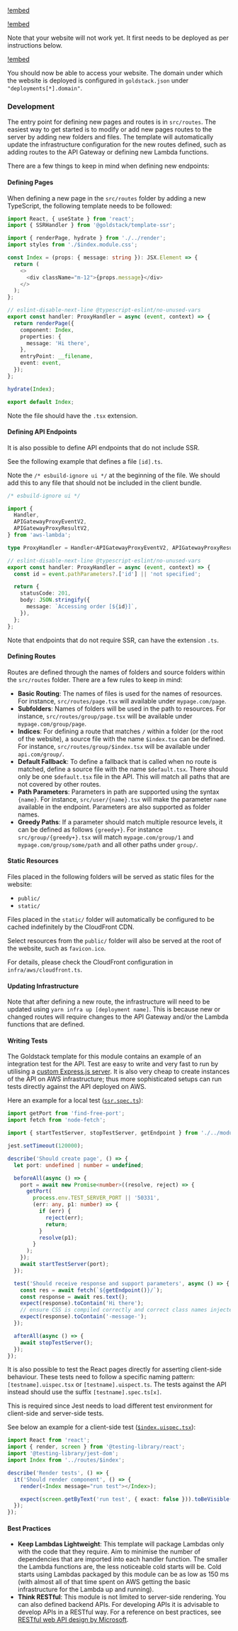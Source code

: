 [!embed](./../shared/getting-started-project.md)

[!embed](./../shared/getting-started-infrastructure.md)

Note that your website will not work yet. It first needs to be deployed as per instructions below.

[!embed](./../shared/getting-started-deployment.md)

You should now be able to access your website. The domain under which the website is deployed is configured in `goldstack.json` under `"deployments[*].domain"`.

### Development

The entry point for defining new pages and routes is in `src/routes`. The easiest way to get started is to modify or add new pages routes to the server by adding new folders and files. The template will automatically update the infrastructure configuration for the new routes defined, such as adding routes to the API Gateway or defining new Lambda functions.

There are a few things to keep in mind when defining new endpoints:

#### Defining Pages

When defining a new page in the `src/routes` folder by adding a new TypeScript, the following template needs to be followed:

```typescript
import React, { useState } from 'react';
import { SSRHandler } from '@goldstack/template-ssr';

import { renderPage, hydrate } from './../render';
import styles from './$index.module.css';

const Index = (props: { message: string }): JSX.Element => {
  return (
    <>
      <div className="m-12">{props.message}</div>
    </>
  );
};

// eslint-disable-next-line @typescript-eslint/no-unused-vars
export const handler: ProxyHandler = async (event, context) => {
  return renderPage({
    component: Index,
    properties: {
      message: 'Hi there',
    },
    entryPoint: __filename,
    event: event,
  });
};

hydrate(Index);

export default Index;
```

Note the file should have the `.tsx` extension.

#### Defining API Endpoints

It is also possible to define API endpoints that do not include SSR.

See the following example that defines a file `[id].ts`.

Note the `/* esbuild-ignore ui */` at the beginning of the file. We should add this to any file that should
not be included in the client bundle.

```typescript
/* esbuild-ignore ui */

import {
  Handler,
  APIGatewayProxyEventV2,
  APIGatewayProxyResultV2,
} from 'aws-lambda';

type ProxyHandler = Handler<APIGatewayProxyEventV2, APIGatewayProxyResultV2>;

// eslint-disable-next-line @typescript-eslint/no-unused-vars
export const handler: ProxyHandler = async (event, context) => {
  const id = event.pathParameters?.['id'] || 'not specified';

  return {
    statusCode: 201,
    body: JSON.stringify({
      message: `Accessing order [${id}]`,
    }),
  };
};
```

Note that endpoints that do not require SSR, can have the extension `.ts`.

#### Defining Routes

Routes are defined through the names of folders and source folders within the `src/routes` folder. There are a few rules to keep in mind:

- **Basic Routing**: The names of files is used for the names of resources. For instance, `src/routes/page.tsx` will available under `mypage.com/page`.
- **Subfolders**: Names of folders will be used in the path to resources. For instance, `src/routes/group/page.tsx` will be available under `mypage.com/group/page`.
- **Indices**: For defining a route that matches `/` within a folder (or the root of the website), a source file with the name `$index.tsx` can be defined. For instance, `src/routes/group/$index.tsx` will be available under `api.com/group/`.
- **Default Fallback**: To define a fallback that is called when no route is matched, define a source file with the name `$default.tsx`. There should only be one `$default.tsx` file in the API. This will match all paths that are not covered by other routes.
- **Path Parameters**: Parameters in path are supported using the syntax `{name}`. For instance, `src/user/{name}.tsx` will make the parameter `name` available in the endpoint. Parameters are also supported as folder names.
- **Greedy Paths**: If a parameter should match multiple resource levels, it can be defined as follows `{greedy+}`. For instance `src/group/{greedy+}.tsx` will match `mypage.com/group/1` and `mypage.com/group/some/path` and all other paths under `group/`.

#### Static Resources

Files placed in the following folders will be served as static files for the website:

- `public/`
- `static/`

Files placed in the `static/` folder will automatically be configured to be cached indefinitely by the CloudFront CDN.

Select resources from the `public/` folder will also be served at the root of the website, such as `favicon.ico`.

For details, please check the CloudFront configuration in `infra/aws/cloudfront.ts`.

#### Updating Infrastructure

Note that after defining a new route, the infrastructure will need to be updated using `yarn infra up [deployment name]`. This is because new or changed routes will require changes to the API Gateway and/or the Lambda functions that are defined.

#### Writing Tests

The Goldstack template for this module contains an example of an integration test for the API. Test are easy to write and very fast to run by utilising a [custom Express.js server](https://github.com/goldstack/goldstack/tree/8645bbe9d450acc3b41da2c4cd75db3afc2e8e5b/workspaces/templates-lib/packages/utils-aws-http-api-local). It is also very cheap to create instances of the API on AWS infrastructure; thus more sophisticated setups can run tests directly against the API deployed on AWS.

Here an example for a local test ([`ssr.spec.ts`](https://github.com/goldstack/goldstack/blob/master/workspaces/templates/packages/server-side-rendering/src/__tests__/ssr.spec.ts)):

```typescript
import getPort from 'find-free-port';
import fetch from 'node-fetch';

import { startTestServer, stopTestServer, getEndpoint } from './../module';

jest.setTimeout(120000);

describe('Should create page', () => {
  let port: undefined | number = undefined;

  beforeAll(async () => {
    port = await new Promise<number>((resolve, reject) => {
      getPort(
        process.env.TEST_SERVER_PORT || '50331',
        (err: any, p1: number) => {
          if (err) {
            reject(err);
            return;
          }
          resolve(p1);
        }
      );
    });
    await startTestServer(port);
  });

  test('Should receive response and support parameters', async () => {
    const res = await fetch(`${getEndpoint()}/`);
    const response = await res.text();
    expect(response).toContain('Hi there');
    // ensure CSS is compiled correctly and correct class names injected
    expect(response).toContain('-message-');
  });

  afterAll(async () => {
    await stopTestServer();
  });
});
```

It is also possible to test the React pages directly for asserting client-side behaviour. These tests need to follow a specific naming pattern: `[testname].uispec.tsx` or `[testname].uispect.ts`. The tests against the API instead should use the suffix `[testname].spec.ts[x]`.

This is required since Jest needs to load different test environment for client-side and server-side tests.

See below an example for a client-side test ([`$index.uispec.tsx`](https://github.com/goldstack/goldstack/blob/master/workspaces/templates/packages/server-side-rendering/src/__tests__/%24index.uispec.tsx)):

```typescript
import React from 'react';
import { render, screen } from '@testing-library/react';
import '@testing-library/jest-dom';
import Index from '../routes/$index';

describe('Render tests', () => {
  it('Should render component', () => {
    render(<Index message="run test"></Index>);

    expect(screen.getByText('run test', { exact: false })).toBeVisible();
  });
});
```

#### Best Practices

- **Keep Lambdas Lightweight**: This template will package Lambdas only with the code that they require. Aim to minimise the number of dependencies that are imported into each handler function. The smaller the Lambda functions are, the less noticeable cold starts will be. Cold starts using Lambdas packaged by this module can be as low as 150 ms (with almost all of that time spent on AWS getting the basic infrastructure for the Lambda up and running).
- **Think RESTful**: This module is not limited to server-side rendering. You can also defined backend APIs. For developing APIs it is advisable to develop APIs in a RESTful way. For a reference on best practices, see [RESTful web API design by Microsoft](https://docs.microsoft.com/en-us/azure/architecture/best-practices/api-design).
